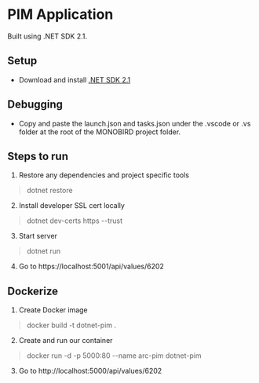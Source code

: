 # PIM Application

Built using .NET SDK 2.1.

## Setup

- Download and install [.NET SDK 2.1](https://dotnet.microsoft.com/download/dotnet-core/2.1)

## Debugging

- Copy and paste the launch.json and tasks.json under the .vscode or .vs folder at the root of the MONOBIRD project folder.

## Steps to run

1. Restore any dependencies and project specific tools

> dotnet restore

2. Install developer SSL cert locally

> dotnet dev-certs https --trust

3. Start server

> dotnet run

4. Go to https://localhost:5001/api/values/6202

## Dockerize

1. Create Docker image

> docker build -t dotnet-pim .

2. Create and run our container

> docker run -d -p 5000:80 --name arc-pim dotnet-pim

3. Go to http://localhost:5000/api/values/6202
